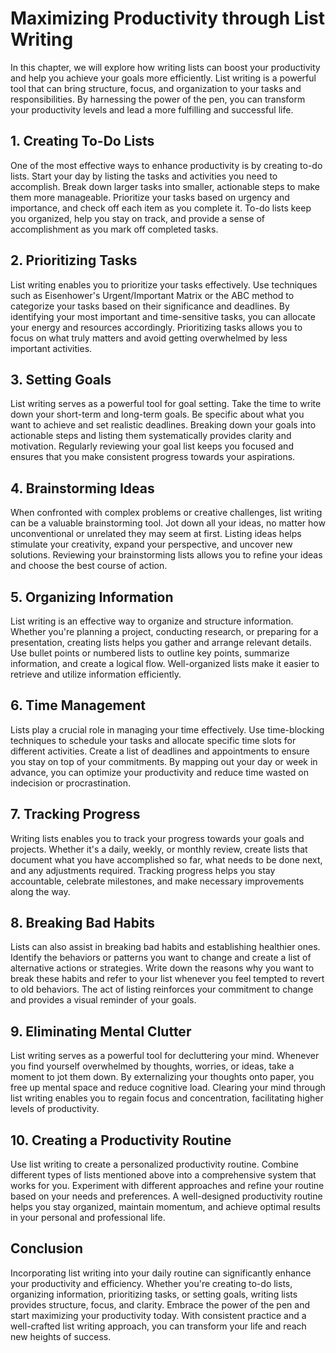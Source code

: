 # Maximizing Productivity through List Writing

In this chapter, we will explore how writing lists can boost your productivity and help you achieve your goals more efficiently. List writing is a powerful tool that can bring structure, focus, and organization to your tasks and responsibilities. By harnessing the power of the pen, you can transform your productivity levels and lead a more fulfilling and successful life.

## 1\. Creating To-Do Lists

One of the most effective ways to enhance productivity is by creating to-do lists. Start your day by listing the tasks and activities you need to accomplish. Break down larger tasks into smaller, actionable steps to make them more manageable. Prioritize your tasks based on urgency and importance, and check off each item as you complete it. To-do lists keep you organized, help you stay on track, and provide a sense of accomplishment as you mark off completed tasks.

## 2\. Prioritizing Tasks

List writing enables you to prioritize your tasks effectively. Use techniques such as Eisenhower's Urgent/Important Matrix or the ABC method to categorize your tasks based on their significance and deadlines. By identifying your most important and time-sensitive tasks, you can allocate your energy and resources accordingly. Prioritizing tasks allows you to focus on what truly matters and avoid getting overwhelmed by less important activities.

## 3\. Setting Goals

List writing serves as a powerful tool for goal setting. Take the time to write down your short-term and long-term goals. Be specific about what you want to achieve and set realistic deadlines. Breaking down your goals into actionable steps and listing them systematically provides clarity and motivation. Regularly reviewing your goal list keeps you focused and ensures that you make consistent progress towards your aspirations.

## 4\. Brainstorming Ideas

When confronted with complex problems or creative challenges, list writing can be a valuable brainstorming tool. Jot down all your ideas, no matter how unconventional or unrelated they may seem at first. Listing ideas helps stimulate your creativity, expand your perspective, and uncover new solutions. Reviewing your brainstorming lists allows you to refine your ideas and choose the best course of action.

## 5\. Organizing Information

List writing is an effective way to organize and structure information. Whether you're planning a project, conducting research, or preparing for a presentation, creating lists helps you gather and arrange relevant details. Use bullet points or numbered lists to outline key points, summarize information, and create a logical flow. Well-organized lists make it easier to retrieve and utilize information efficiently.

## 6\. Time Management

Lists play a crucial role in managing your time effectively. Use time-blocking techniques to schedule your tasks and allocate specific time slots for different activities. Create a list of deadlines and appointments to ensure you stay on top of your commitments. By mapping out your day or week in advance, you can optimize your productivity and reduce time wasted on indecision or procrastination.

## 7\. Tracking Progress

Writing lists enables you to track your progress towards your goals and projects. Whether it's a daily, weekly, or monthly review, create lists that document what you have accomplished so far, what needs to be done next, and any adjustments required. Tracking progress helps you stay accountable, celebrate milestones, and make necessary improvements along the way.

## 8\. Breaking Bad Habits

Lists can also assist in breaking bad habits and establishing healthier ones. Identify the behaviors or patterns you want to change and create a list of alternative actions or strategies. Write down the reasons why you want to break these habits and refer to your list whenever you feel tempted to revert to old behaviors. The act of listing reinforces your commitment to change and provides a visual reminder of your goals.

## 9\. Eliminating Mental Clutter

List writing serves as a powerful tool for decluttering your mind. Whenever you find yourself overwhelmed by thoughts, worries, or ideas, take a moment to jot them down. By externalizing your thoughts onto paper, you free up mental space and reduce cognitive load. Clearing your mind through list writing enables you to regain focus and concentration, facilitating higher levels of productivity.

## 10\. Creating a Productivity Routine

Use list writing to create a personalized productivity routine. Combine different types of lists mentioned above into a comprehensive system that works for you. Experiment with different approaches and refine your routine based on your needs and preferences. A well-designed productivity routine helps you stay organized, maintain momentum, and achieve optimal results in your personal and professional life.

## Conclusion

Incorporating list writing into your daily routine can significantly enhance your productivity and efficiency. Whether you're creating to-do lists, organizing information, prioritizing tasks, or setting goals, writing lists provides structure, focus, and clarity. Embrace the power of the pen and start maximizing your productivity today. With consistent practice and a well-crafted list writing approach, you can transform your life and reach new heights of success.
